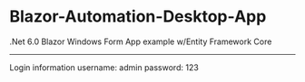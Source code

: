 # Blazor-Automation-Desktop-App
 .Net 6.0 Blazor Windows Form App example w/Entity Framework Core
 
 --------
 
 Login information
 username: admin
 password: 123
